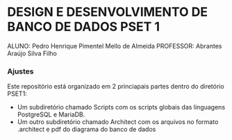 # DESIGN E DESENVOLVIMENTO DE BANCO DE DADOS PSET 1 
ALUNO: Pedro Henrique Pimentel Mello de Almeida
PROFESSOR: Abrantes Araújo Silva Filho

### Ajustes 

Este repositório está organizado em 2 princiapais partes dentro do diretório PSET1: 
* Um subdiretório chamado Scripts com os scripts globais das linguagens PostgreSQL e MariaDB.
* Um outro subdiretório chamado Architect com os arquivos no formato .architect e pdf do diagrama do banco de dados


